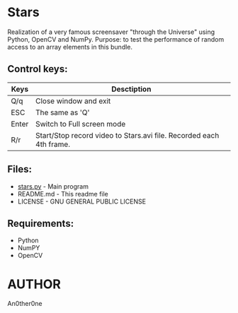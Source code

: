 # Stars
Realization of a very famous screensaver "through the Universe" using Python, OpenCV and NumPy.
Purpose: to test the performance of random access to an array elements in this bundle.

## Control keys:

| Keys | Desctiption |
| --- | --- |
| Q/q | Close window and exit |
| ESC | The same as 'Q' |
|Enter | Switch to Full screen mode |
| R/r | Start/Stop record video to Stars.avi file. Recorded each 4th frame. |

## Files:
	
* [stars.py](stars.py) - Main program
* README.md - This readme file
* LICENSE - GNU GENERAL PUBLIC LICENSE

## Requirements:

* Python
* NumPY
* OpenCV

# AUTHOR
   An0ther0ne
   
   

